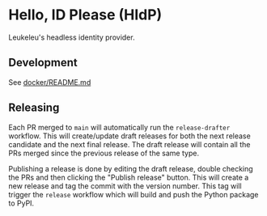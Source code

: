 # Hello, ID Please (HIdP)

Leukeleu's headless identity provider.

## Development

See [docker/README.md](docker/README.md)

## Releasing

Each PR merged to `main` will automatically run the `release-drafter` workflow. This will create/update
draft releases for both the next release candidate and the next final release. The draft release will
contain all the PRs merged since the previous release of the same type.

Publishing a release is done by editing the draft release, double checking the PRs and then clicking the
"Publish release" button. This will create a new release and tag the commit with the version number.
This tag will trigger the `release` workflow which will build and push the Python package to PyPI.
